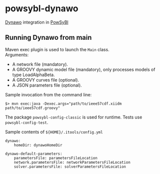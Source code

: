 # powsybl-dynawo
[Dynawo](https://dynawo.github.io) integration in [PowSyBl](https://www.powsybl.org)

## Running Dynawo from main
Maven exec plugin is used to launch the `Main` class.  
Arguments:
 - A network file (mandatory).
 - A GROOVY dynamic model file (mandatory), only processes models of type LoadAlphaBeta.
 - A GROOVY curves file (optional).
 - A JSON parameters file (optional).

Sample invocation from the command line:
```
$> mvn exec:java -Dexec.args="path/to/ieee57cdf.xiidm path/to/ieee57cdf.groovy"
```

The package `powsybl-config-classic` is used for runtime. Tests use `powsybl-config-test`.

Sample contents of `${HOME}/.itools/config.yml`
```
dynawo:
    homeDir: dynawoHomeDir

dynawo-default-parameters:
    parametersFile: parametersFileLocation
    network.parametersFile: networkParametersFileLocation
    solver.parametersFile: solverParametersFileLocation
```
